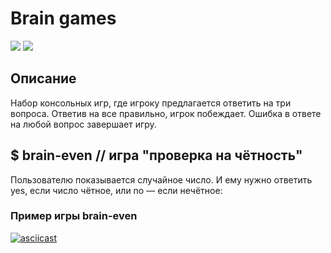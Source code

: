 # Brain games
<a href="https://codeclimate.com/github/codeclimate/codeclimate/maintainability"><img src="https://api.codeclimate.com/v1/badges/a99a88d28ad37a79dbf6/maintainability" /></a>
![](https://github.com/shulga1/backend-project-lvl1/workflows/NodeCI/badge.svg)

## Описание
Набор консольных игр, где игроку предлагается ответить на три вопроса. Ответив на все правильно, игрок побеждает. Ошибка в ответе на любой вопрос завершает игру.
## $ brain-even // игра "проверка на чётность"
Пользователю показывается случайное число. И ему нужно ответить yes, если число чётное, или no — если нечётное:

### Пример игры brain-even
[![asciicast](https://asciinema.org/a/Actv4Gcs0dE9stAHfh8meFYzc.svg)](https://asciinema.org/a/Actv4Gcs0dE9stAHfh8meFYzc)